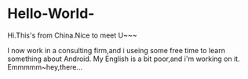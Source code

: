 # Hello-World-
Hi.This's from China.Nice to meet U~~~

I now work in a consulting firm,and i useing some free time to learn something about Android.
My English is a bit poor,and i'm working on it.
Emmmmm~hey,there...
